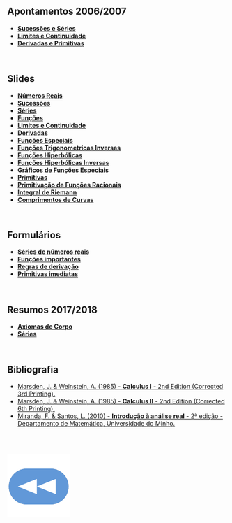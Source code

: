 ## Apontamentos 2006/2007
* [**Sucessões e Séries**](Apontamentos-Sucessoes-e-Series-2006-07.pdf)
* [**Limites e Continuidade**](Apontamentos-Limites-e-Continuidade-2006-07.pdf)
* [**Derivadas e Primitivas**](Apontamentos-Derivadas-e-Primitivas-2006-07.pdf)

<br>

## Slides
* [**Números Reais**](NumerosReais.pdf)
* [**Sucessões**](Sucessoes.pdf)
* [**Séries**](Series.pdf)
* [**Funções**](Funcoes.pdf)
* [**Limites e Continuidade**](Limite_Continuidade.pdf)
* [**Derivadas**](Derivadas.pdf)
* [**Funções Especiais**](Func%CC%A7oesEspeciais.pdf)
* [**Funções Trigonometricas Inversas**](TrigonometricasInversas.pdf)
* [**Funções Hiperbólicas**](FuncoesHiperbolicas.pdf)
* [**Funções Hiperbólicas Inversas**](HiperbolicasInversas.pdf)
* [**Gráficos de Funções Especiais**](GraficosFuncoesEspeciais.pdf)
* [**Primitivas**](Primitivas.pdf)
* [**Primitivação de Funções Racionais**](PrimitivacaoFuncoesRacionais.pdf)
* [**Integral de Riemann**](IntegralRiemann.pdf)
* [**Comprimentos de Curvas**](Comprimentos_de_curvas.pdf)

<br>

## Formulários
* [**Séries de números reais**](Formul%C3%A1rio%201.pdf)
* [**Funções importantes**](Formul%C3%A1rio%202.pdf)
* [**Regras de derivação**](Formul%C3%A1rio%203.pdf)
* [**Primitivas imediatas**](Formul%C3%A1rio%204.pdf)

<br>

## Resumos 2017/2018
* [**Axiomas de Corpo**](Resumo_corpo-2017-18.pdf)
* [**Séries**](Resumo_series-2017-18.pdf)

<br>

## Bibliografia
* [Marsden, J.  &  Weinstein, A. (1985) - **Calculus I** - 2nd Edition (Corrected 3rd Printing).](qt78g124h2.pdf)
* [Marsden, J.  &  Weinstein, A. (1985) - **Calculus II** - 2nd Edition (Corrected 6th Printing).](qt5jh3x2h2.pdf)
* [Miranda, F.  &  Santos, L. (2010) - **Introdução à análise real** - 2ª edição - Departamento de Matemática, Universidade do Minho.](IntAnaliseReal.pdf)

<br><br>

[![retroceder](https://raw.githubusercontent.com/David81820/Recursos-LCC/main/Rewind.png)](https://david81820.github.io/Recursos-LCC/1ano)